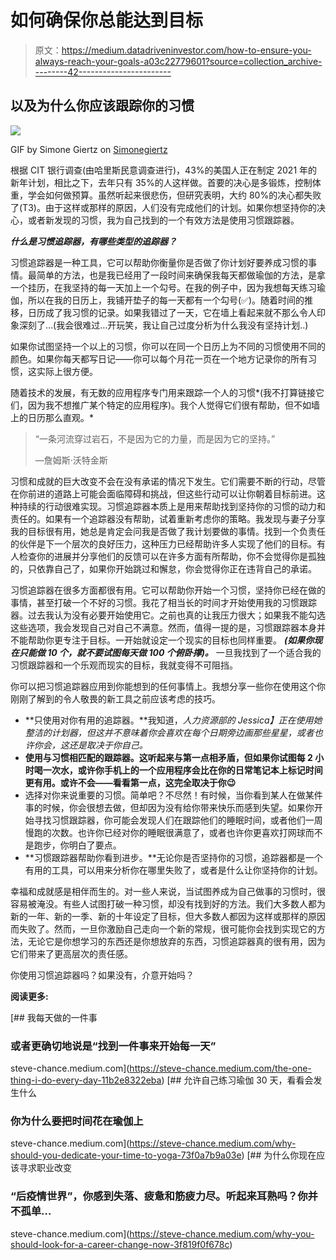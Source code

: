 # 如何确保你总能达到目标

> 原文：<https://medium.datadriveninvestor.com/how-to-ensure-you-always-reach-your-goals-a03c22779601?source=collection_archive---------42----------------------->

## 以及为什么你应该跟踪你的习惯

![](img/0ade969a450917d4ab99cb4981706f0e.png)

GIF by Simone Giertz on [Simonegiertz](https://www.simonegiertz.com/every-day-calendar)

根据 CIT 银行调查(由哈里斯民意调查进行)，43%的美国人正在制定 2021 年的新年计划，相比之下，去年只有 35%的人这样做。首要的决心是多锻炼，控制体重，学会如何做预算。虽然听起来很悲伤，但研究表明，大约 80%的决心都失败了(T3)。由于这样或那样的原因，人们没有完成他们的计划。如果你想坚持你的决心，或者新发现的习惯，我为自己找到的一个有效方法是使用习惯跟踪器。

***什么是习惯追踪器，有哪些类型的追踪器？***

习惯追踪器是一种工具，它可以帮助你衡量你是否做了你计划好要养成习惯的事情。最简单的方法，也是我已经用了一段时间来确保我每天都做瑜伽的方法，是拿一个挂历，在我坚持的每一天加上一个勾号。在我的例子中，因为我想每天练习瑜伽，所以在我的日历上，我铺开垫子的每一天都有一个勾号(✅)。随着时间的推移，日历成了我习惯的记录。如果我错过了一天，它在墙上看起来就不那么令人印象深刻了…(我会很难过…开玩笑，我让自己过度分析为什么我没有坚持计划..)

如果你试图坚持一个以上的习惯，你可以在同一个日历上为不同的习惯使用不同的颜色。如果你每天都写日记——你可以每个月花一页在一个地方记录你的所有习惯，这实际上很方便。

随着技术的发展，有无数的应用程序专门用来跟踪一个人的习惯*(我不打算链接它们，因为我不想推广某个特定的应用程序)。我个人觉得它们很有帮助，但不如墙上的日历那么直观。*

> “一条河流穿过岩石，不是因为它的力量，而是因为它的坚持。”
> 
> —詹姆斯·沃特金斯

习惯和成就的巨大改变不会在没有承诺的情况下发生。它们需要不断的行动，尽管在你前进的道路上可能会面临障碍和挑战，但这些行动可以让你朝着目标前进。这种持续的行动很难实现。习惯追踪器本质上是用来帮助找到坚持你的习惯的动力和责任的。如果有一个追踪器没有帮助，试着重新考虑你的策略。我发现与妻子分享我的目标很有用，她总是肯定会问我是否做了我计划要做的事情。找到一个负责任的伙伴是下一个层次的良好压力，这种压力已经帮助许多人实现了他们的目标。有人检查你的进展并分享他们的反馈可以在许多方面有所帮助，你不会觉得你是孤独的，只依靠自己了，如果你开始跳过和懈怠，你会觉得你正在违背自己的承诺。

习惯追踪器在很多方面都很有用。它可以帮助你开始一个习惯，坚持你已经在做的事情，甚至打破一个不好的习惯。我花了相当长的时间才开始使用我的习惯跟踪器。过去我认为没有必要开始使用它。之前也真的让我压力很大；如果我不能勾选这些选项，我会发现自己对自己不满意。然而，值得一提的是，习惯跟踪器本身并不能帮助你更专注于目标。一开始就设定一个现实的目标也同样重要。 ***(如果你现在只能做 10 个，就不要试图每天做 100 个俯卧撑)。*** 一旦我找到了一个适合我的习惯跟踪器和一个乐观而现实的目标，我就变得不可阻挡。

你可以把习惯追踪器应用到你能想到的任何事情上。我想分享一些你在使用这个你刚刚了解到的令人敬畏的新工具之前应该考虑的技巧。

*   **只使用对你有用的追踪器。**我知道，*人力资源部的 Jessica】正在使用她整洁的计划器，但这并不意味着你会喜欢在每个日期旁边画那些星星，或者也许你会，这还是取决于你自己。*
*   **使用与习惯相匹配的跟踪器。这听起来与第一点相矛盾，但如果你试图每 2 小时喝一次水，或许你手机上的一个应用程序会比在你的日常笔记本上标记时间更有用。或许不会——看看第一点，这完全取决于你😉**
*   选择对你来说重要的习惯。简单吧？不尽然！有时候，当你看到某人在做某件事的时候，你会很想去做，但却因为没有给你带来快乐而感到失望。如果你开始寻找习惯跟踪器，你可能会发现人们在跟踪他们的睡眠时间，或者他们一周慢跑的次数。也许你已经对你的睡眠很满意了，或者也许你更喜欢打网球而不是跑步，你明白了要点。
*   **习惯跟踪器帮助你看到进步。**无论你是否坚持你的习惯，追踪器都是一个有用的工具，可以用来分析你在哪里失败了，或者是什么让你坚持你的计划。

幸福和成就感是相伴而生的。对一些人来说，当试图养成为自己做事的习惯时，很容易被淹没。有些人试图打破一种习惯，却没有找到好的方法。我们大多数人都为新的一年、新的一季、新的十年设定了目标，但大多数人都因为这样或那样的原因而失败了。然而，一旦你激励自己走向一个新的常规，很可能你会找到实现它的方法，无论它是你想学习的东西还是你想放弃的东西，习惯追踪器真的很有用，因为它们带来了更高层次的责任感。

你使用习惯追踪器吗？如果没有，介意开始吗？

**阅读更多:**

[](https://steve-chance.medium.com/the-one-thing-i-do-every-day-11b2e8322eba) [## 我每天做的一件事

### 或者更确切地说是“找到一件事来开始每一天”

steve-chance.medium.com](https://steve-chance.medium.com/the-one-thing-i-do-every-day-11b2e8322eba) [](https://steve-chance.medium.com/why-should-you-dedicate-your-time-to-yoga-73f0a7b9a03e) [## 允许自己练习瑜伽 30 天，看看会发生什么

### 你为什么要把时间花在瑜伽上

steve-chance.medium.com](https://steve-chance.medium.com/why-should-you-dedicate-your-time-to-yoga-73f0a7b9a03e) [](https://steve-chance.medium.com/why-you-should-look-for-a-career-change-now-3f819f0f678c) [## 为什么你现在应该寻求职业改变

### “后疫情世界”，你感到失落、疲惫和筋疲力尽。听起来耳熟吗？你并不孤单…

steve-chance.medium.com](https://steve-chance.medium.com/why-you-should-look-for-a-career-change-now-3f819f0f678c)